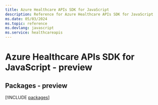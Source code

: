 ```yaml
---
title: Azure Healthcare APIs SDK for JavaScript
description: Reference for Azure Healthcare APIs SDK for JavaScript
ms.date: 05/03/2024
ms.topic: reference
ms.devlang: javascript
ms.service: healthcareapis
---
```

# Azure Healthcare APIs SDK for JavaScript - preview
## Packages - preview
[!INCLUDE [packages](healthcare-apis-index.md)]